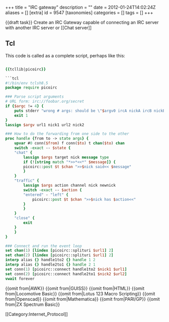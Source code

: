 +++
title = "IRC gateway"
description = ""
date = 2012-01-24T14:02:24Z
aliases = []
[extra]
id = 9547
[taxonomies]
categories = []
tags = []
+++

{{draft task}} Create an IRC Gateway capable of connecting an IRC server with another IRC server or [[Chat server]]


## Tcl

This code is called as a complete script, perhaps like this:

```sh>./ircgateway.tcl irc://hostA.org/fishing bait irc://hostB.com:6667/haxors botfly</lang

{{tcllib|picoirc}}

```tcl
#!/bin/env tclsh8.5
package require picoirc

### Parse script arguments
# URL form: irc://foobar.org/secret
if {$argc != 4} {
    puts stderr "wrong # args: should be \"$argv0 ircA nickA ircB nickB\""
    exit 1
}
lassign $argv url1 nick1 url2 nick2

### How to do the forwarding from one side to the other
proc handle {from to -> state args} {
    upvar #0 conn($from) f conn($to) t chan($to) chan
    switch -exact -- $state {
	"chat" {
	    lassign $args target nick message type
	    if {![string match "*>>*<<*" $message]} {
		picoirc::post $t $chan ">>$nick said<< $message"
	    }
	}
	"traffic" {
	    lassign $args action channel nick newnick
	    switch -exact -- $action {
		"entered" - "left" {
		    picoirc::post $t $chan ">>$nick has $action<<"
		}
	    }
	}
	"close" {
	    exit
	}
    }
}

### Connect and run the event loop
set chan(1) [lindex [picoirc::splituri $url1] 2]
set chan(2) [lindex [picoirc::splituri $url1] 2]
interp alias {} handle1to2 {} handle 1 2
interp alias {} handle2to1 {} handle 2 1
set conn(1) [picoirc::connect handle1to2 $nick1 $url1]
set conn(2) [picoirc::connect handle2to1 $nick2 $url2]
vwait forever
```


{{omit from|AWK}}
{{omit from|GUISS}}
{{omit from|HTML}}
{{omit from|Locomotive Basic}}
{{omit from|Lotus 123 Macro Scripting}}
{{omit from|Openscad}}
{{omit from|Mathematica}}
{{omit from|PARI/GP}}
{{omit from|ZX Spectrum Basic}}

[[Category:Internet_Protocol]]
